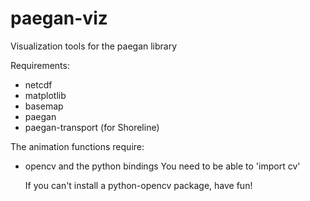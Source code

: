 paegan-viz
==========

Visualization tools for the paegan library

Requirements:

  - netcdf
  - matplotlib
  - basemap
  - paegan
  - paegan-transport (for Shoreline)

The animation functions require:

  - opencv and the python bindings
  	You need to be able to 'import cv'

  	If you can't install a python-opencv package, have fun!